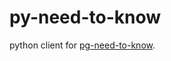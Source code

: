# py-need-to-know

python client for [pg-need-to-know](https://github.com/leondutoit/pg-need-to-know).
